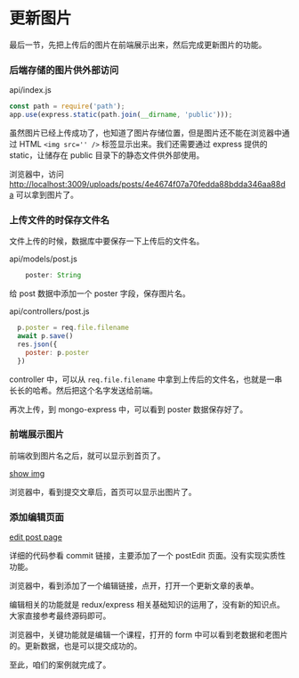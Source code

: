 # <a name="p5sugq"></a>更新图片

最后一节，先把上传后的图片在前端展示出来，然后完成更新图片的功能。

### <a name="x0rvoq"></a>后端存储的图片供外部访问

api/index.js

```js
const path = require('path');
app.use(express.static(path.join(__dirname, 'public')));
```

虽然图片已经上传成功了，也知道了图片存储位置，但是图片还不能在浏览器中通过 HTML `<img src='' />` 标签显示出来。我们还需要通过 express 提供的 static，让储存在 public 目录下的静态文件供外部使用。

浏览器中，访问 [http://localhost:3009/uploads/posts/4e4674f07a70fedda88bdda346aa88da](http://localhost:3009/uploads/posts/4e4674f07a70fedda88bdda346aa88da) 可以拿到图片了。

### <a name="hqu9sz"></a>上传文件的时保存文件名

文件上传的时候，数据库中要保存一下上传后的文件名。

api/models/post.js

```js
    poster: String
```

给 post 数据中添加一个 poster 字段，保存图片名。

api/controllers/post.js

```js
  p.poster = req.file.filename
  await p.save()
  res.json({    
    poster: p.poster
  })
```

controller 中，可以从 `req.file.filename` 中拿到上传后的文件名，也就是一串长长的哈希。然后把这个名字发送给前端。

再次上传，到 mongo-express 中，可以看到 poster 数据保存好了。

### <a name="kxo2sp"></a>前端展示图片

前端收到图片名之后，就可以显示到首页了。

[show img](https://github.com/haoqicat/img-upload/commit/cdcc687a171801f1871763d1c2568c9160a105a3) 

浏览器中，看到提交文章后，首页可以显示出图片了。

### <a name="vab2na"></a>添加编辑页面

[edit post page](https://github.com/haoqicat/img-upload/commit/4d1a679b44eb77ff01a9e2620450cb60be3b9d71) 

详细的代码参看 commit 链接，主要添加了一个 postEdit 页面。没有实现实质性功能。

浏览器中，看到添加了一个编辑链接，点开，打开一个更新文章的表单。

编辑相关的功能就是 redux/express 相关基础知识的运用了，没有新的知识点。大家直接参考最终源码即可。

浏览器中，关键功能就是编辑一个课程，打开的 form 中可以看到老数据和老图片的。更新数据，也是可以提交成功的。

至此，咱们的案例就完成了。
